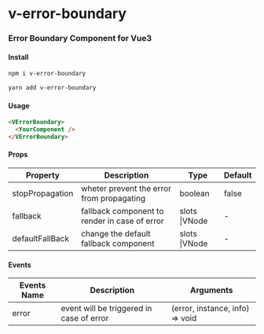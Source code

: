 # v-error-boundary

### Error Boundary Component for Vue3

#### Install

```bash
npm i v-error-boundary

yarn add v-error-boundary
```

#### Usage

```html
<VErrorBoundary>
  <YourComponent />
</VErrorBoundary>
```

#### Props

| Property        | Description                                   | Type          | Default |
| --------------- | --------------------------------------------- | ------------- | ------- |
| stopPropagation | wheter prevent the error from propagating     | boolean       | false   |
| fallback        | fallback component to render in case of error | slots \|VNode | -       |
| defaultFallBack | change the default fallback component         | slots \|VNode | -       |

#### Events

| Events Name | Description                              | Arguments                       |
| ----------- | ---------------------------------------- | ------------------------------- |
| error       | event will be triggered in case of error | (error, instance, info) => void |
